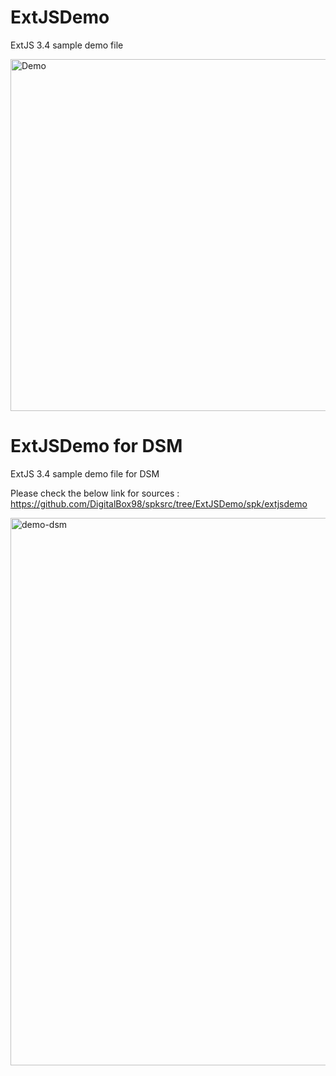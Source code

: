 # ExtJSDemo

ExtJS 3.4 sample demo file

<img width="563" alt="Demo" src="https://github.com/DigitalBox98/ExtJSDemo/assets/57635141/ad0bd38f-3cc1-416e-a547-c897219abda5">

# ExtJSDemo for DSM 

ExtJS 3.4 sample demo file for DSM 

Please check the below link for sources :
https://github.com/DigitalBox98/spksrc/tree/ExtJSDemo/spk/extjsdemo

<img width="876" alt="demo-dsm" src="https://github.com/DigitalBox98/ExtJSDemo/assets/57635141/40be0b14-f972-437a-bf98-204dbd0d389b">

